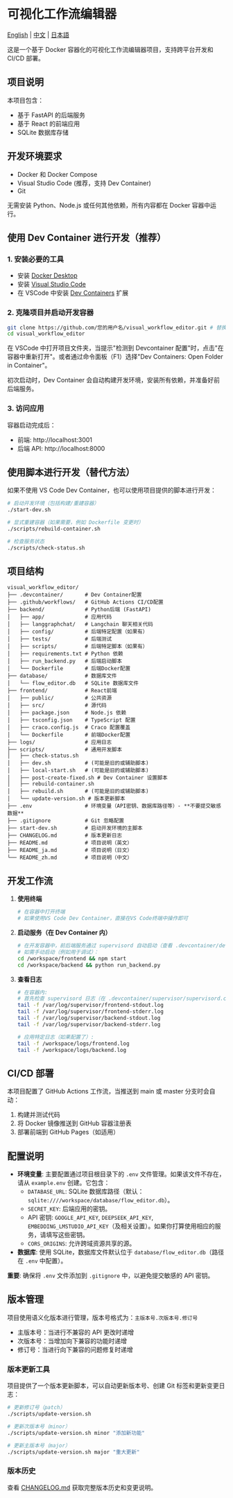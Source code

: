 # 可视化工作流编辑器

[English](README.md) | [中文](README_zh.md) | [日本語](README_ja.md)

这是一个基于 Docker 容器化的可视化工作流编辑器项目，支持跨平台开发和 CI/CD 部署。

## 项目说明

本项目包含：

- 基于 FastAPI 的后端服务
- 基于 React 的前端应用
- SQLite 数据库存储

## 开发环境要求

- Docker 和 Docker Compose
- Visual Studio Code (推荐，支持 Dev Container)
- Git

无需安装 Python、Node.js 或任何其他依赖，所有内容都在 Docker 容器中运行。

## 使用 Dev Container 进行开发（推荐）

### 1. 安装必要的工具

- 安装 [Docker Desktop](https://www.docker.com/products/docker-desktop)
- 安装 [Visual Studio Code](https://code.visualstudio.com/)
- 在 VSCode 中安装 [Dev Containers](https://marketplace.visualstudio.com/items?itemName=ms-vscode-remote.remote-containers) 扩展

### 2. 克隆项目并启动开发容器

```bash
git clone https://github.com/您的用户名/visual_workflow_editor.git # 替换为你的仓库地址
cd visual_workflow_editor
```

在 VSCode 中打开项目文件夹，当提示"检测到 Devcontainer 配置"时，点击"在容器中重新打开"。或者通过命令面板（F1）选择"Dev Containers: Open Folder in Container"。

初次启动时，Dev Container 会自动构建开发环境，安装所有依赖，并准备好前后端服务。

### 3. 访问应用

容器启动完成后：

- 前端: http://localhost:3001
- 后端 API: http://localhost:8000

## 使用脚本进行开发（替代方法）

如果不使用 VS Code Dev Container，也可以使用项目提供的脚本进行开发：

```bash
# 启动开发环境（包括构建/重建容器）
./start-dev.sh

# 显式重建容器（如果需要，例如 Dockerfile 变更时）
./scripts/rebuild-container.sh

# 检查服务状态
./scripts/check-status.sh
```

## 项目结构

```
visual_workflow_editor/
├── .devcontainer/       # Dev Container配置
├── .github/workflows/   # GitHub Actions CI/CD配置
├── backend/             # Python后端 (FastAPI)
│   ├── app/             # 应用代码
│   ├── langgraphchat/   # Langchain 聊天相关代码
│   ├── config/          # 后端特定配置（如果有）
│   ├── tests/           # 后端测试
│   ├── scripts/         # 后端特定脚本（如果有）
│   ├── requirements.txt # Python 依赖
│   ├── run_backend.py   # 后端启动脚本
│   └── Dockerfile       # 后端Docker配置
├── database/            # 数据库文件
│   └── flow_editor.db   # SQLite 数据库文件
├── frontend/            # React前端
│   ├── public/          # 公共资源
│   ├── src/             # 源代码
│   ├── package.json     # Node.js 依赖
│   ├── tsconfig.json    # TypeScript 配置
│   ├── craco.config.js  # Craco 配置覆盖
│   └── Dockerfile       # 前端Docker配置
├── logs/                # 应用日志
├── scripts/             # 通用开发脚本
│   ├── check-status.sh
│   ├── dev.sh           # (可能是旧的或辅助脚本)
│   ├── local-start.sh   # (可能是旧的或辅助脚本)
│   ├── post-create-fixed.sh # Dev Container 设置脚本
│   ├── rebuild-container.sh
│   ├── rebuild.sh       # (可能是旧的或辅助脚本)
│   └── update-version.sh # 版本更新脚本
├── .env                 # 环境变量（API密钥、数据库路径等）- **不要提交敏感数据**
├── .gitignore           # Git 忽略配置
├── start-dev.sh         # 启动开发环境的主脚本
├── CHANGELOG.md         # 版本更新日志
├── README.md            # 项目说明（英文）
├── README_ja.md         # 项目说明（日文）
└── README_zh.md         # 项目说明（中文）
```

## 开发工作流

1. **使用终端**

   ```bash
   # 在容器中打开终端
   # 如果使用VS Code Dev Container，直接在VS Code终端中操作即可
   ```

2. **启动服务（在 Dev Container 内）**

   ```bash
   # 在开发容器中，前后端服务通过 supervisord 自动启动（查看 .devcontainer/devcontainer.json 和 scripts/post-create-fixed.sh）
   # 如需手动启动（例如用于调试）：
   cd /workspace/frontend && npm start
   cd /workspace/backend && python run_backend.py
   ```

3. **查看日志**

   ```bash
   # 在容器内:
   # 首先检查 supervisord 日志（在 .devcontainer/supervisor/supervisord.conf 中配置）
   tail -f /var/log/supervisor/frontend-stdout.log
   tail -f /var/log/supervisor/frontend-stderr.log
   tail -f /var/log/supervisor/backend-stdout.log
   tail -f /var/log/supervisor/backend-stderr.log

   # 应用特定日志（如果配置了）:
   tail -f /workspace/logs/frontend.log
   tail -f /workspace/logs/backend.log
   ```

## CI/CD 部署

本项目配置了 GitHub Actions 工作流，当推送到 main 或 master 分支时会自动：

1. 构建并测试代码
2. 将 Docker 镜像推送到 GitHub 容器注册表
3. 部署前端到 GitHub Pages（如适用）

## 配置说明

- **环境变量**: 主要配置通过项目根目录下的 `.env` 文件管理。如果该文件不存在，请从 `example.env` 创建。它包含：
  - `DATABASE_URL`: SQLite 数据库路径（默认：`sqlite:////workspace/database/flow_editor.db`）。
  - `SECRET_KEY`: 后端应用的密钥。
  - API 密钥: `GOOGLE_API_KEY`, `DEEPSEEK_API_KEY`, `EMBEDDING_LMSTUDIO_API_KEY`（及相关设置）。如果你打算使用相应的服务，请填写这些密钥。
  - `CORS_ORIGINS`: 允许跨域资源共享的源。
- **数据库**: 使用 SQLite，数据库文件默认位于 `database/flow_editor.db`（路径在 `.env` 中配置）。

**重要**: 确保将 `.env` 文件添加到 `.gitignore` 中，以避免提交敏感的 API 密钥。

## 版本管理

项目使用语义化版本进行管理，版本号格式为：`主版本号.次版本号.修订号`

- 主版本号：当进行不兼容的 API 更改时递增
- 次版本号：当增加向下兼容的功能时递增
- 修订号：当进行向下兼容的问题修复时递增

### 版本更新工具

项目提供了一个版本更新脚本，可以自动更新版本号、创建 Git 标签和更新变更日志：

```bash
# 更新修订号（patch）
./scripts/update-version.sh

# 更新次版本号（minor）
./scripts/update-version.sh minor "添加新功能"

# 更新主版本号（major）
./scripts/update-version.sh major "重大更新"
```

### 版本历史

查看 [CHANGELOG.md](CHANGELOG.md) 获取完整版本历史和变更说明。
